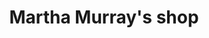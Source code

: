 ---
title: "Martha Murray's shop"
url: /nyedehun-babaibu/martha-murrays-shop/
shop: Lebensmittel
---